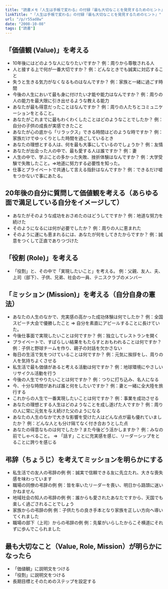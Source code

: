```yaml
---
title: "読書メモ『人生は手帳で変わる』の付録『最も大切なことを発見するためのヒント』"
linkTitle: "『人生は手帳で変わる』の付録『最も大切なことを発見するためのヒント』"
url: "/p/r55ad8w"
date: "2008-10-08"
tags: ["読書"]
---
```


「価値観 (Value)」を考える
----

- 10年後にはどのような人になりたいですか？
例：周りから尊敬される人
- 人と接する上で何が一番大切ですか？
例：どんなときでも誠実に対応すること
- 失うと生きる気力がなくなるものはなんですか？
例：家族と一緒に過ごす時間
- 今後の人生において最も身に付けたい才能や能力はなんですか？
例：周りの人の能力を最大限に引き出せるような教える能力
- あなたが最も得意だったことはなんですか？
例：周りの人たちとコミュニケーションをとること。
- あなたがこれまでに最もわくわくしたことはどのようなことでしたか？
例：自分の子供の成長が実感できたこと
- あなたが心の底から「リラックス」できる時間はどのような時ですか？
例：家族だけでゆっくりとした時間を過ごしているとき
- あなたの理想とする人は、何を最も大事にしているのでしょうか？
例：友情
- あなたが出会った人の中で、最も愛する人は誰ですか？
例：妻
- 人生の中で、学ぶことの多かった失敗、挫折体験はなんですか？
例：大学受験で失敗したこと。⇒地道に努力する必要性を知った。
- 仕事とプライベートで共通して言える指針はなんですか？
例：できるだけ嘘をつかないで事にあたる。

20年後の自分に質問して価値観を考える（あらゆる面で満足している自分をイメージして）
----

- あなたがそのような成功をおさめたのはどうしてですか？
例：地道な努力を続けた
- そのようになるには何が必要でしたか？
例：周りの人に恵まれた
- そのように運にも恵まれるには、あなたが何をしてきたからですか？
例：誠意をつくして正直でありつづけた

「役割 (Role)」を考える
----

- 「役割」と、その中で「実現したいこと」を考える。
例：父親、友人、夫、上司（部下）、子供、兄弟、社会の一員、テニスクラブのメンバー

「ミッション (Mission)」を考える（自分自身の憲法）
----

- あなたの人生のなかで、充実感の高かった成功体験は何でしたか？
例：全国スピーチ大会で優勝したこと ⇒ 自分を素直にアピールすることに長けていた。
- 今後仕事面で実現したいことは何ですか？
例：独立してレストランを開く
- プライベートで、すばらしい結果をもたらすとおもわれることは何ですか？
例：子供と野球チームを作り、親子の対話を欠かさない
- 毎日の生活で気をつけていることは何ですか？
例：元気に挨拶をし、周りの人を気持ちよくさせる
- 私生活で最も価値があると考える活動は何ですか？
例：地球環境にやさしいリサイクル活動を行う
- 今後の人生でやりたいことは何ですか？
例：つりに打ち込み、名人になる
- 今、十分な時間があれば誰と何をしたいですか？
例：妻と一緒に全大陸を旅行する
- これからの人生で一番実現したいことは何ですか？
例：事業を成功させる
- あなたの理想とする人生はどのようなことを成し遂げた人ですか？
例：周りの人に常に元気を与え続けた父のようになる
- あなたの人生のなかで大きな影響を受けた人はどんな点が最も優れていましたか？
例：どんな人とも分け隔てなく付き合おうとした点
- あなたの得意なものは何でしたか？また今後どう活かしますか？
例：みなの前でしゃべること。 ⇒ 「話す」ことに充実感を感じ、リーダーシップをとることに誇りを感じる

弔辞（ちょうじ）を考えてミッションを明らかにする
----

- 私生活での友人の弔辞の例
例：誠実で信頼できる友に先立たれ、大きな喪失感を味わっています
- 職場の同僚の弔辞の例
例：皆を率いたリーダーを喪い、明日から路頭に迷いかねません
- 地域社会の知人の弔辞の例
例：誰からも愛されたあなたですから、天国でも楽しく過ごされることでしょう
- 家族からの弔辞の例
例：子供たちの良き手本となり家族を正しい方向へ導いてくれました
- 職場の部下（上司）からの弔辞の例
例：先輩がいらしたからこそ横道にそれずに歩んでこられました

最も大切なこと（Value, Role, Mission）が明らかになったら
----

- 「価値観」に説明文をつける
- 「役割」に説明文をつける
- 長期目標とそのためのステップを設定する

